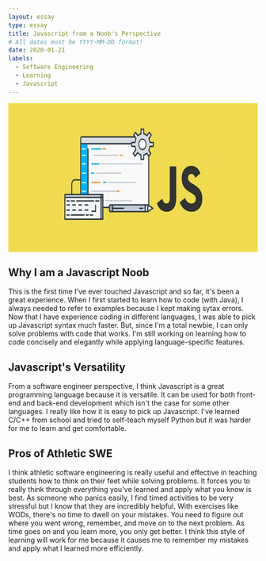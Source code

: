 ```yaml
---
layout: essay
type: essay
title: Javascript from a Noob's Perspective
# All dates must be YYYY-MM-DD format!
date: 2020-01-21
labels:
  - Software Engineering
  - Learning
  - Javascript
---
```


<img align="center" width="600" height="300" src="../images/jsBanner.jpg">




## Why I am a Javascript Noob
This is the first time I've ever touched Javascript and so far, it's been a great experience. When I first started to learn how to code (with Java), I always needed to refer to examples because I kept making sytax errors. Now that I have experience coding in different languages, I was able to pick up Javascript syntax much faster. But, since I'm a total newbie, I can only solve problems with code that works. I'm still working on learning how to code concisely and elegantly while applying language-specific features. 
## Javascript's Versatility
From a software engineer perspective, I think Javascript is a great programming language because it is versatile. It can be used for both front-end and back-end development which isn't the case for some other languages. I really like how it is easy to pick up Javascript. I've learned C/C++ from school and tried to self-teach myself Python but it was harder for me to learn and get comfortable. 
## Pros of Athletic SWE
I think athletic software engineering is really useful and effective in teaching students how to think on their feet while solving problems. It forces you to really think through everything you've learned and apply what you know is best. As someone who panics easily, I find timed activities to be very stressful but I know that they are incredibly helpful. With exercises like WODs, there's no time to dwell on your mistakes. You need to figure out where you went wrong, remember, and move on to the next problem. As time goes on and you learn more, you only get better. I think this style of learning will work for me because it causes me to remember my mistakes and apply what I learned more efficiently. 
